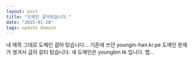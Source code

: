 ```yaml
---
layout: post
title: "도메인 갈아탔습니다."
date: "2015-01-28"
tags: update domain
---
```


내 제목 그대로 도메인 갈아 탔습니다... 기존에 쓰던 youngin-han.kr.pe 도메인 문제가 생겨서 급히 갈타 탔습니다.
새 도메인은 youngbin.tk 입니다. 쩝...